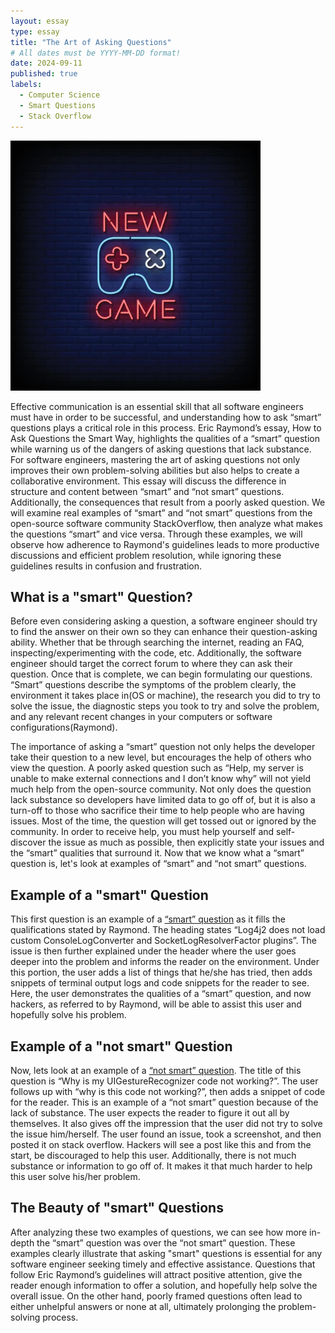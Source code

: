 ```yaml
---
layout: essay
type: essay
title: "The Art of Asking Questions"
# All dates must be YYYY-MM-DD format!
date: 2024-09-11
published: true
labels:
  - Computer Science
  - Smart Questions
  - Stack Overflow
---
```


<img width="400px" class="rounded float-start pe-4" src="../img/new-game-img.jpg">


Effective communication is an essential skill that all software engineers must have in order to be successful, and understanding how to ask “smart” questions plays a critical role in this process. Eric Raymond’s essay, How to Ask Questions the Smart Way, highlights the qualities of a “smart” question while warning us of the dangers of asking questions that lack substance. For software engineers, mastering the art of asking questions not only improves their own problem-solving abilities but also helps to create a collaborative environment. This essay will discuss the difference in structure and content between “smart” and “not smart” questions. Additionally, the consequences that result from a poorly asked question. We will examine real examples of “smart” and “not smart” questions from the open-source software community StackOverflow, then analyze what makes the questions “smart” and vice versa. Through these examples, we will observe how adherence to Raymond's guidelines leads to more productive discussions and efficient problem resolution, while ignoring these guidelines results in confusion and frustration.

## What is a "smart" Question?
Before even considering asking a question, a software engineer should try to find the answer on their own so they can enhance their question-asking ability. Whether that be through searching the internet, reading an FAQ, inspecting/experimenting with the code, etc. Additionally, the software engineer should target the correct forum to where they can ask their question. Once that is complete, we can begin formulating our questions. “Smart” questions describe the symptoms of the problem clearly, the environment it takes place in(OS or machine), the research you did to try to solve the issue, the diagnostic steps you took to try and solve the problem, and any relevant recent changes in your computers or software configurations(Raymond). 

The importance of asking a “smart” question not only helps the developer take their question to a new level, but encourages the help of others who view the question. A poorly asked question such as “Help, my server is unable to make external connections and I don’t know why” will not yield much help from the open-source community. Not only does the question lack substance so developers have limited data to go off of, but it is also a turn-off to those who sacrifice their time to help people who are having issues. Most of the time, the question will get tossed out or ignored by the community. In order to receive help, you must help yourself and self-discover the issue as much as possible, then explicitly state your issues and the “smart” qualities that surround it. Now that we know what a “smart” question is, let's look at examples of “smart” and “not smart” questions. 

## Example of a "smart" Question
This first question is an example of a [“smart” question](https://stackoverflow.com/questions/78976925/log4j2-does-not-load-custom-consolelogconverter-and-socketlogresolverfactor-plug) as it fills the qualifications stated by Raymond. The heading states “Log4j2 does not load custom ConsoleLogConverter and SocketLogResolverFactor plugins”. The issue is then further explained under the header where the user goes deeper into the problem and informs the reader on the environment. Under this portion, the user adds a list of things that he/she has tried, then adds snippets of terminal output logs and code snippets for the reader to see. Here, the user demonstrates the qualities of a “smart” question, and now hackers, as referred to by Raymond, will be able to assist this user and hopefully solve his problem. 

## Example of a "not smart" Question
Now, lets look at an example of a [“not smart” question](https://stackoverflow.com/questions/8367308/why-is-my-uigesturerecognizer-code-not-working). The title of this question is “Why is my UIGestureRecognizer code not working?”. The user follows up with “why is this code not working?”, then adds a snippet of code for the reader. This is an example of a “not smart” question because of the lack of substance. The user expects the reader to figure it out all by themselves. It also gives off the impression that the user did not try to solve the issue him/herself. The user found an issue, took a screenshot, and then posted it on stack overflow. Hackers will see a post like this and from the start, be discouraged to help this user. Additionally, there is not much substance or information to go off of. It makes it that much harder to help this user solve his/her problem. 

## The Beauty of "smart" Questions
After analyzing these two examples of questions, we can see how more in-depth the “smart” question was over the “not smart” question. These examples clearly illustrate that asking "smart" questions is essential for any software engineer seeking timely and effective assistance. Questions that follow Eric Raymond’s guidelines will attract positive attention, give the reader enough information to offer a solution, and hopefully help solve the overall issue. On the other hand, poorly framed questions often lead to either unhelpful answers or none at all, ultimately prolonging the problem-solving process.

